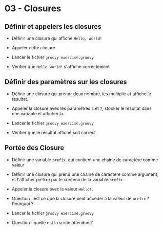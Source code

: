 # 03 - Closures


## Définir et appelers les closures

* Définir une closure qui affiche `Hello, world!`
* Appeler cette closure

* Lancer le fichier `groovy exercise.groovy`
* Vérifier que `Hello world!` s'affiche correctement


## Définir des paramètres sur les closures

* Définir une closure qui prendr deux nombre, les multiplie et affiche le résultat.
* Appeler la closure avec les paramètres `3` et `7`, stocker le resultat dans une variable et afficher la.

* Lancer le fichier `groovy exercise.groovy`
* Vérifier que le résultat affiché soit correct


## Portée des Closure

* Définir une variable `prefix`, qui contient une chaine de caractère comme valeur
* Définir une closure qui prend une chaine de caractère comme argument, et l'afficher préfixé par le contenu de la variable `prefix`.
* Appeler la closure avec la valeur `Hello!`.

* Question : est ce que la closure peut accéder à la valeur de `prefix` ? Pourquoi ?
* Lancer le fichier `groovy exercise.groovy`
* Question : quelle est la sortie attendue ?


